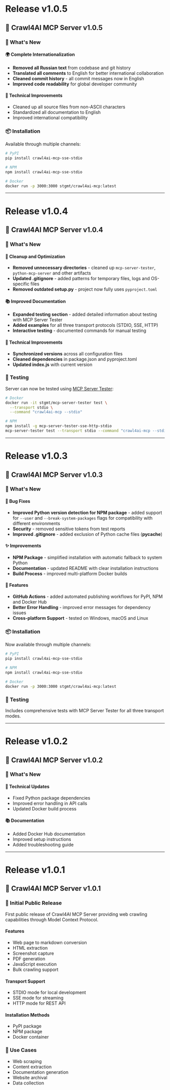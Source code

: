 # Release v1.0.5

## 🎉 Crawl4AI MCP Server v1.0.5

### 📝 What's New

#### 🌍 Complete Internationalization
- **Removed all Russian text** from codebase and git history
- **Translated all comments** to English for better international collaboration
- **Cleaned commit history** - all commit messages now in English
- **Improved code readability** for global developer community

#### 🔧 Technical Improvements
- Cleaned up all source files from non-ASCII characters
- Standardized all documentation to English
- Improved international compatibility

### 📦 Installation

Available through multiple channels:

```bash
# PyPI
pip install crawl4ai-mcp-sse-stdio

# NPM  
npm install crawl4ai-mcp-sse-stdio

# Docker
docker run -p 3000:3000 stgmt/crawl4ai-mcp:latest
```

---

# Release v1.0.4

## 🎉 Crawl4AI MCP Server v1.0.4

### 📝 What's New

#### 🧹 Cleanup and Optimization
- **Removed unnecessary directories** - cleaned up `mcp-server-tester`, `python-mcp-server` and other artifacts
- **Updated .gitignore** - added patterns for temporary files, logs and OS-specific files
- **Removed outdated setup.py** - project now fully uses `pyproject.toml`

#### 📚 Improved Documentation
- **Expanded testing section** - added detailed information about testing with MCP Server Tester
- **Added examples** for all three transport protocols (STDIO, SSE, HTTP)
- **Interactive testing** - documented commands for manual testing

#### 🔧 Technical Improvements
- **Synchronized versions** across all configuration files
- **Cleaned dependencies** in package.json and pyproject.toml
- **Updated index.js** with current version

### 🧪 Testing

Server can now be tested using [MCP Server Tester](https://github.com/stgmt/mcp-server-tester-sse-http-stdio):

```bash
# Docker
docker run -it stgmt/mcp-server-tester test \
  --transport stdio \
  --command "crawl4ai-mcp --stdio"

# NPM
npm install -g mcp-server-tester-sse-http-stdio
mcp-server-tester test --transport stdio --command "crawl4ai-mcp --stdio"
```

---

# Release v1.0.3

## 🎉 Crawl4AI MCP Server v1.0.3

### 📝 What's New

#### 🐛 Bug Fixes
- **Improved Python version detection for NPM package** - added support for `--user` and `--break-system-packages` flags for compatibility with different environments
- **Security** - removed sensitive tokens from test reports
- **Improved .gitignore** - added exclusion of Python cache files (__pycache__)

#### ✨ Improvements
- **NPM Package** - simplified installation with automatic fallback to system Python
- **Documentation** - updated README with clear installation instructions
- **Build Process** - improved multi-platform Docker builds

#### 🚀 Features
- **GitHub Actions** - added automated publishing workflows for PyPI, NPM and Docker Hub
- **Better Error Handling** - improved error messages for dependency issues
- **Cross-platform Support** - tested on Windows, macOS and Linux

### 📦 Installation

Now available through multiple channels:

```bash
# PyPI
pip install crawl4ai-mcp-sse-stdio

# NPM  
npm install crawl4ai-mcp-sse-stdio

# Docker
docker run -p 3000:3000 stgmt/crawl4ai-mcp:latest
```

### 🧪 Testing

Includes comprehensive tests with MCP Server Tester for all three transport modes.

---

# Release v1.0.2

## 🎉 Crawl4AI MCP Server v1.0.2

### 📝 What's New

#### 🔧 Technical Updates
- Fixed Python package dependencies
- Improved error handling in API calls
- Updated Docker build process

#### 📚 Documentation
- Added Docker Hub documentation
- Improved setup instructions
- Added troubleshooting guide

---

# Release v1.0.1

## 🎉 Crawl4AI MCP Server v1.0.1

### 📝 Initial Public Release

First public release of Crawl4AI MCP Server providing web crawling capabilities through Model Context Protocol.

#### Features
- Web page to markdown conversion
- HTML extraction
- Screenshot capture
- PDF generation
- JavaScript execution
- Bulk crawling support

#### Transport Support
- STDIO mode for local development
- SSE mode for streaming
- HTTP mode for REST API

#### Installation Methods
- PyPI package
- NPM package
- Docker container

### 🎯 Use Cases
- Web scraping
- Content extraction
- Documentation generation
- Website archival
- Data collection